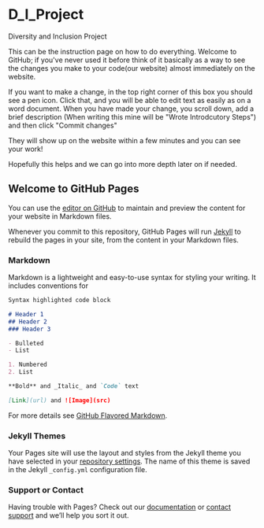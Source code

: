 # D_I_Project
Diversity and Inclusion Project

This can be the instruction page on how to do everything. Welcome to GitHub; if you've never used it before think of it basically as a way to see the changes you make to your code(our website) almost immediately on the website.

If you want to make a change, in the top right corner of this box you should see a pen icon. Click that, and you will be able to edit text as easily as on a word document. When you have made your change, you scroll down, add a brief description (When writing this mine will be "Wrote Introdcutory Steps") and then click "Commit changes"

They will show up on the website within a few minutes and you can see your work!

Hopefully this helps and we can go into more depth later on if needed.

## Welcome to GitHub Pages

You can use the [editor on GitHub](https://github.com/Matthieu98/D_I_Project/edit/master/index.md) to maintain and preview the content for your website in Markdown files.

Whenever you commit to this repository, GitHub Pages will run [Jekyll](https://jekyllrb.com/) to rebuild the pages in your site, from the content in your Markdown files.

### Markdown

Markdown is a lightweight and easy-to-use syntax for styling your writing. It includes conventions for

```markdown
Syntax highlighted code block

# Header 1
## Header 2
### Header 3

- Bulleted
- List

1. Numbered
2. List

**Bold** and _Italic_ and `Code` text

[Link](url) and ![Image](src)
```

For more details see [GitHub Flavored Markdown](https://guides.github.com/features/mastering-markdown/).

### Jekyll Themes

Your Pages site will use the layout and styles from the Jekyll theme you have selected in your [repository settings](https://github.com/Matthieu98/D_I_Project/settings). The name of this theme is saved in the Jekyll `_config.yml` configuration file.

### Support or Contact

Having trouble with Pages? Check out our [documentation](https://help.github.com/categories/github-pages-basics/) or [contact support](https://github.com/contact) and we’ll help you sort it out.

